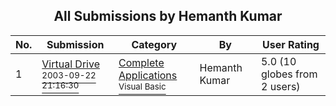 ﻿<div align="center">

## All Submissions by Hemanth Kumar

</div>

No.  | Submission | Category | By   | User Rating
---- | ---------- | -------- | ---- | -----------
1 | [Virtual Drive<br /><sup>2003-09-22 21:16:30</sup>](https://github.com/Planet-Source-Code/hemanth-kumar-virtual-drive__1-48719) | [Complete Applications<br /><sup>Visual Basic</sup>](../ByCategory/complete-applications__1-27.md) | Hemanth Kumar | 5.0 (10 globes from 2 users)

